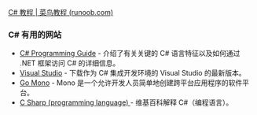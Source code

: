 [C# 教程 | 菜鸟教程 (runoob.com)](https://www.runoob.com/csharp/csharp-tutorial.html)

### C# 有用的网站

- [C# Programming Guide](http://msdn.microsoft.com/en-us/library/67ef8sbd.aspx) - 介绍了有关关键的 C# 语言特征以及如何通过 .NET 框架访问 C# 的详细信息。
- [Visual Studio](https://visualstudio.microsoft.com/zh-hans/downloads/) - 下载作为 C# 集成开发环境的 Visual Studio 的最新版本。
- [Go Mono](http://www.mono-project.com/Main_Page) - Mono 是一个允许开发人员简单地创建跨平台应用程序的软件平台。
- [C Sharp (programming language) ](http://en.wikipedia.org/wiki/C_Sharp_(programming_language))- 维基百科解释 C#（编程语言）。